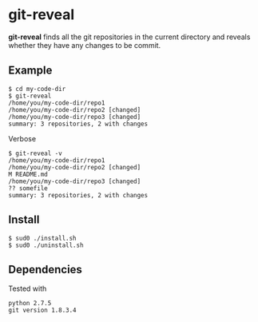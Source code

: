 # git-reveal

**git-reveal** finds all the git repositories in the current directory and reveals whether they have any changes to be commit.

## Example

	$ cd my-code-dir
	$ git-reveal
	/home/you/my-code-dir/repo1
	/home/you/my-code-dir/repo2 [changed]
	/home/you/my-code-dir/repo3 [changed]
	summary: 3 repositories, 2 with changes
		
Verbose
		
	$ git-reveal -v
	/home/you/my-code-dir/repo1
	/home/you/my-code-dir/repo2 [changed]
	M README.md
	/home/you/my-code-dir/repo3 [changed]
	?? somefile
	summary: 3 repositories, 2 with changes
	
## Install

	$ sud0 ./install.sh
	$ sud0 ./uninstall.sh

## Dependencies
Tested with

	python 2.7.5
	git version 1.8.3.4
